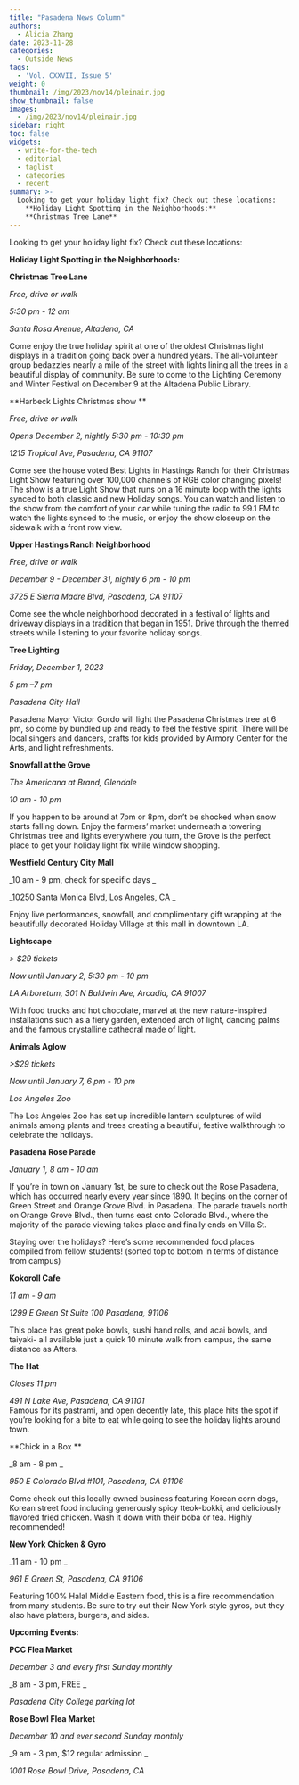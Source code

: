 ```yaml
---
title: "Pasadena News Column"
authors:
  - Alicia Zhang
date: 2023-11-28
categories:
  - Outside News
tags:
  - 'Vol. CXXVII, Issue 5'
weight: 0
thumbnail: /img/2023/nov14/pleinair.jpg
show_thumbnail: false
images:
  - /img/2023/nov14/pleinair.jpg
sidebar: right
toc: false
widgets:
  - write-for-the-tech
  - editorial
  - taglist
  - categories
  - recent
summary: >-
  Looking to get your holiday light fix? Check out these locations:
    **Holiday Light Spotting in the Neighborhoods:**
    **Christmas Tree Lane**
---
```


Looking to get your holiday light fix? Check out these locations:

**Holiday Light Spotting in the Neighborhoods:**

**Christmas Tree Lane**

_Free, drive or walk_

_5:30 pm - 12 am_

_Santa Rosa Avenue, Altadena, CA_

Come enjoy the true holiday spirit at one of the oldest Christmas light displays in a tradition going back over a hundred years. The all-volunteer group bedazzles nearly a mile of the street with lights lining all the trees in a beautiful display of community. Be sure to come to the Lighting Ceremony and Winter Festival on December 9 at the Altadena Public Library. 

**Harbeck Lights Christmas show **

_Free, drive or walk_

_Opens December 2, nightly 5:30 pm - 10:30 pm_

_1215 Tropical Ave, Pasadena, CA 91107_

Come see the house voted Best Lights in Hastings Ranch for their Christmas Light Show featuring over 100,000 channels of RGB color changing pixels! The show is a true Light Show that runs on a 16 minute loop with the lights synced to both classic and new Holiday songs. You can watch and listen to the show from the comfort of your car while tuning the radio to 99.1 FM to watch the lights synced to the music, or enjoy the show closeup on the sidewalk with a front row view.

**Upper Hastings Ranch Neighborhood**

_Free, drive or walk_

_December 9 - December 31, nightly 6 pm - 10 pm_

_3725 E Sierra Madre Blvd, Pasadena, CA 91107_

Come see the whole neighborhood decorated in a festival of lights and driveway displays in a tradition that began in 1951. Drive through the themed streets while listening to your favorite holiday songs. 

**Tree Lighting**

_Friday, December 1, 2023_

_5 pm –7 pm_

_Pasadena City Hall_

Pasadena Mayor Victor Gordo will light the Pasadena Christmas tree at 6 pm, so come by bundled up and ready to feel the festive spirit. There will be local singers and dancers, crafts for kids provided by Armory Center for the Arts, and light refreshments.

**Snowfall at the Grove**

_The Americana at Brand, Glendale_

_10 am - 10 pm_

If you happen to be around at 7pm or 8pm, don’t be shocked when snow starts falling down. Enjoy the farmers’ market underneath a towering Christmas tree and lights everywhere you turn, the Grove is the perfect place to get your holiday light fix while window shopping.

**Westfield Century City Mall**

_10 am - 9 pm, check for specific days _

_10250 Santa Monica Blvd, Los Angeles, CA _

Enjoy live performances, snowfall, and complimentary gift wrapping at the beautifully decorated Holiday Village at this mall in downtown LA. 

**Lightscape**

_> $29 tickets_

_Now until January 2, 5:30 pm - 10 pm_

_LA Arboretum, 301 N Baldwin Ave, Arcadia, CA 91007_

With food trucks and hot chocolate, marvel at the new nature-inspired installations such as a fiery garden, extended arch of light, dancing palms and the famous crystalline cathedral made of light.

**Animals Aglow**

_>$29 tickets_

_Now until January 7, 6 pm - 10 pm_

_Los Angeles Zoo_

The Los Angeles Zoo has set up incredible lantern sculptures of wild animals among plants and trees creating a beautiful, festive walkthrough to celebrate the holidays.

**Pasadena Rose Parade**

_January 1, 8 am - 10 am_

If you’re in town on January 1st, be sure to check out the Rose Pasadena, which has occurred nearly every year since 1890. It begins on the corner of Green Street and Orange Grove Blvd. in Pasadena. The parade travels north on Orange Grove Blvd., then turns east onto Colorado Blvd., where the majority of the parade viewing takes place and finally ends on Villa St.  

Staying over the holidays? Here’s some recommended food places compiled from fellow students! (sorted top to bottom in terms of distance from campus)

**Kokoroll Cafe**

_11 am - 9 am_

_1299 E Green St Suite 100 Pasadena, 91106_

This place has great poke bowls, sushi hand rolls, and acai bowls, and taiyaki- all available just a quick 10 minute walk from campus, the same distance as Afters. 

**The Hat**

_Closes 11 pm_

_491 N Lake Ave, Pasadena, CA 91101_ \
Famous for its pastrami, and open decently late, this place hits the spot if you’re looking for a bite to eat while going to see the holiday lights around town. 

**Chick in a Box **

_8 am - 8 pm _

_950 E Colorado Blvd #101, Pasadena, CA 91106_

Come check out this locally owned business featuring Korean corn dogs, Korean street food including generously spicy tteok-bokki, and deliciously flavored fried chicken. Wash it down with their boba or tea. Highly recommended! 

**New York Chicken & Gyro**

_11 am - 10 pm _

_961 E Green St, Pasadena, CA 91106_

Featuring 100% Halal Middle Eastern food, this is a fire recommendation from many students. Be sure to try out their New York style gyros, but they also have platters, burgers, and sides.

**Upcoming Events:**

**PCC Flea Market**

_December 3 and every first Sunday monthly_

_8 am - 3 pm, FREE _

_Pasadena City College parking lot_

**Rose Bowl Flea Market**

_December 10 and ever second Sunday monthly_

_9 am - 3 pm, $12 regular admission _

_1001 Rose Bowl Drive, Pasadena, CA_
